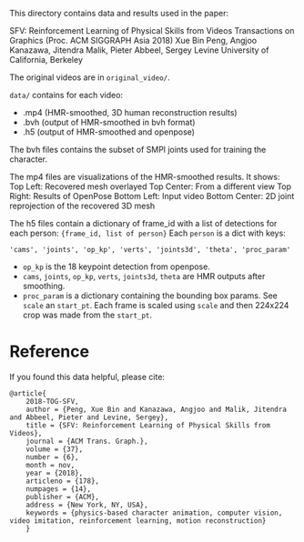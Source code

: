 This directory contains data and results used in the paper:

SFV: Reinforcement Learning of Physical Skills from Videos
Transactions on Graphics (Proc. ACM SIGGRAPH Asia 2018)
Xue Bin Peng, Angjoo Kanazawa, Jitendra Malik, Pieter Abbeel, Sergey Levine
University of California, Berkeley


The original videos are in `original_video/`.

`data/` contains for each video:
- .mp4 (HMR-smoothed, 3D human reconstruction results)
- .bvh (output of HMR-smoothed in bvh format)
- .h5 (output of HMR-smoothed and openpose)

The bvh files contains the subset of SMPl joints used for training the
character.

The mp4 files are visualizations of the HMR-smoothed results. It shows:
Top Left: Recovered mesh overlayed
Top Center: From a different view
Top Right: Results of OpenPose
Bottom Left: Input video
Bottom Center: 2D joint reprojection of the recovered 3D mesh

The h5 files contain a dictionary of frame_id with a list of detections for each
person:
`{frame_id, list of person}`
Each `person` is a dict with keys:
```
'cams', 'joints', 'op_kp', 'verts', 'joints3d', 'theta', 'proc_param'
```

- `op_kp` is the 18 keypoint detection from openpose.
- `cams`, `joints`, `op_kp`, `verts`, `joints3d`, `theta` are HMR outputs after
smoothing.
- `proc_param` is a dictionary containing the bounding box params. See `scale`
  an `start_pt`. Each frame is scaled using `scale` and then 224x224 crop was
  made from the `start_pt`.



# Reference
If you found this data helpful, please cite:
```
@article{
	2018-TOG-SFV,
	author = {Peng, Xue Bin and Kanazawa, Angjoo and Malik, Jitendra and Abbeel, Pieter and Levine, Sergey},
	title = {SFV: Reinforcement Learning of Physical Skills from Videos},
	journal = {ACM Trans. Graph.},
	volume = {37},
	number = {6},
	month = nov,
	year = {2018},
	articleno = {178},
	numpages = {14},
	publisher = {ACM},
	address = {New York, NY, USA},
	keywords = {physics-based character animation, computer vision, video imitation, reinforcement learning, motion reconstruction}
	}
```
